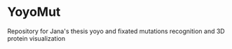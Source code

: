 # YoyoMut
Repository for Jana's thesis yoyo and fixated mutations recognition and 3D protein visualization
